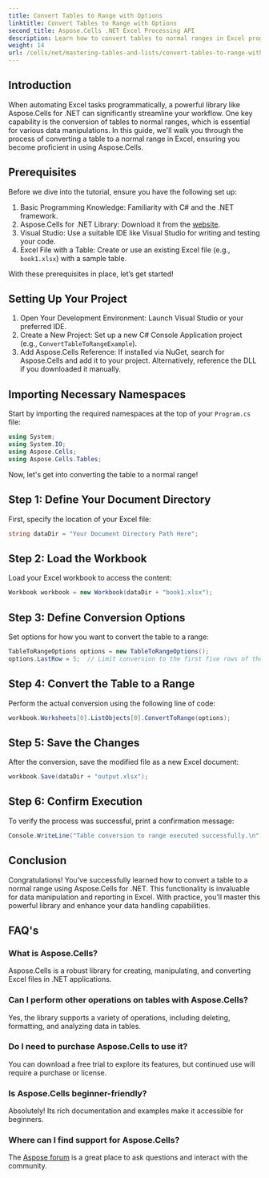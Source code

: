 ```yaml
---
title: Convert Tables to Range with Options
linktitle: Convert Tables to Range with Options
second_title: Aspose.Cells .NET Excel Processing API
description: Learn how to convert tables to normal ranges in Excel programmatically. Whether you're an experienced developer or a beginner, this tutorial provides step-by-step.
weight: 14
url: /cells/net/mastering-tables-and-lists/convert-tables-to-range-with-options/
---
```

## Introduction

When automating Excel tasks programmatically, a powerful library like Aspose.Cells for .NET can significantly streamline your workflow. One key capability is the conversion of tables to normal ranges, which is essential for various data manipulations. In this guide, we'll walk you through the process of converting a table to a normal range in Excel, ensuring you become proficient in using Aspose.Cells.

## Prerequisites

Before we dive into the tutorial, ensure you have the following set up:

1. Basic Programming Knowledge: Familiarity with C# and the .NET framework.
2. Aspose.Cells for .NET Library: Download it from the [website](https://releases.aspose.com/cells/net/).
3. Visual Studio: Use a suitable IDE like Visual Studio for writing and testing your code.
4. Excel File with a Table: Create or use an existing Excel file (e.g., `book1.xlsx`) with a sample table.

With these prerequisites in place, let’s get started!

## Setting Up Your Project

1. Open Your Development Environment: Launch Visual Studio or your preferred IDE.
2. Create a New Project: Set up a new C# Console Application project (e.g., `ConvertTableToRangeExample`).
3. Add Aspose.Cells Reference: If installed via NuGet, search for Aspose.Cells and add it to your project. Alternatively, reference the DLL if you downloaded it manually.

## Importing Necessary Namespaces

Start by importing the required namespaces at the top of your `Program.cs` file:

```csharp
using System;
using System.IO;
using Aspose.Cells;
using Aspose.Cells.Tables;
```

Now, let's get into converting the table to a normal range!

## Step 1: Define Your Document Directory

First, specify the location of your Excel file:

```csharp
string dataDir = "Your Document Directory Path Here";
```

## Step 2: Load the Workbook

Load your Excel workbook to access the content:

```csharp
Workbook workbook = new Workbook(dataDir + "book1.xlsx");
```

## Step 3: Define Conversion Options

Set options for how you want to convert the table to a range:

```csharp
TableToRangeOptions options = new TableToRangeOptions();
options.LastRow = 5;  // Limit conversion to the first five rows of the table
```

## Step 4: Convert the Table to a Range

Perform the actual conversion using the following line of code:

```csharp
workbook.Worksheets[0].ListObjects[0].ConvertToRange(options);
```

## Step 5: Save the Changes

After the conversion, save the modified file as a new Excel document:

```csharp
workbook.Save(dataDir + "output.xlsx");
```

## Step 6: Confirm Execution

To verify the process was successful, print a confirmation message:

```csharp
Console.WriteLine("Table conversion to range executed successfully.\n");
```

## Conclusion

Congratulations! You’ve successfully learned how to convert a table to a normal range using Aspose.Cells for .NET. This functionality is invaluable for data manipulation and reporting in Excel. With practice, you’ll master this powerful library and enhance your data handling capabilities.

## FAQ's

### What is Aspose.Cells?  
Aspose.Cells is a robust library for creating, manipulating, and converting Excel files in .NET applications.

### Can I perform other operations on tables with Aspose.Cells?  
Yes, the library supports a variety of operations, including deleting, formatting, and analyzing data in tables.

### Do I need to purchase Aspose.Cells to use it?  
You can download a free trial to explore its features, but continued use will require a purchase or license.

### Is Aspose.Cells beginner-friendly?  
Absolutely! Its rich documentation and examples make it accessible for beginners.

### Where can I find support for Aspose.Cells?  
The [Aspose forum](https://forum.aspose.com/c/cells/9) is a great place to ask questions and interact with the community.
